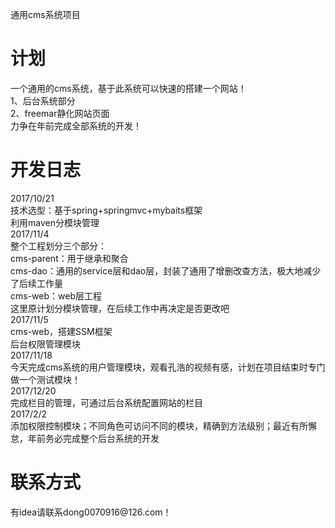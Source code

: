 通用cms系统项目
<h1>计划</h1>
一个通用的cms系统，基于此系统可以快速的搭建一个网站！<br>
1、后台系统部分<br>
2、freemar静化网站页面<br>
力争在年前完成全部系统的开发！<br>
<h1>开发日志</h1>
2017/10/21 <br>
技术选型：基于spring+springmvc+mybaits框架<br>
                    利用maven分模块管理<br>                          
2017/11/4<br>
整个工程划分三个部分：<br>
cms-parent：用于继承和聚合<br>
cms-dao：通用的service层和dao层，封装了通用了增删改查方法，极大地减少了后续工作量<br>
cms-web：web层工程<br>
这里原计划分模块管理，在后续工作中再决定是否更改吧<br>
2017/11/5<br>
cms-web，搭建SSM框架<br>
后台权限管理模块<br>
2017/11/18<br>
今天完成cms系统的用户管理模块，观看孔浩的视频有感，计划在项目结束时专门做一个测试模块！<br>
2017/12/20<br>
完成栏目的管理，可通过后台系统配置网站的栏目<br>
2017/2/2<br>
添加权限控制模块；不同角色可访问不同的模块，精确到方法级别；最近有所懈怠，年前务必完成整个后台系统的开发<br>


<h1>联系方式</h1>
有idea请联系dong0070916@126.com！
